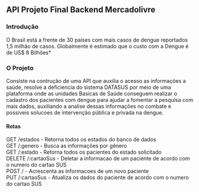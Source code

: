 ## API Projeto Final Backend Mercadolivre

### Introdução

O Brasil está a frente de 30 países com mais casos de dengue reportados 1,5 milhão de casos. Globalmente é estimado que o custo com a Dengue é de US$ 8 Bilhões*

### O Projeto

Consiste na contrução de uma API que auxilia o acesso as informações a saúde,  resolve a deficiencia do sistema DATASUS por meio de uma plataforma onde as unidades Basicas de Saúde conseguem realizar o cadastro dos pacientes com dengue para ajudar a fomentar a pesquisa com mais dados, auxiliando a analise dessas informações no combate e possiveis solucoes de intervenção pública e privada na dengue.
 </br>
 
#### Rotas 

GET /estados - Retorna todos os estados do banco de dados </br>
GET /:genero - Busca as informações por gênero </br>
GET /:estado - Retorna todos os pacientes do estado solicitado </br>
DELETE /:cartaoSus - Deletar a informacao de um paciente de acordo com o numero do cartao SUS </br>
POST /  - Acrescenta as informacoes de um novo paciente </br>
PUT /:cartaoSus - Atualiza os dados do paciente de acordo com o numero do cartao SUS </br>


